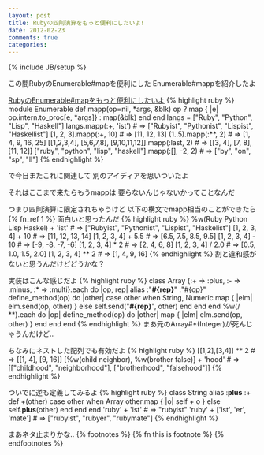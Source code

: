 ```yaml
---
layout: post
title: Rubyの四則演算をもっと便利にしたいよ!
date: 2012-02-23
comments: true
categories:
---
```

{% include JB/setup %}


この間RubyのEnumerable#mapを便利にした
Enumerable#mappを紹介したよ

[RubyのEnumerable#mapをもっと便利にしたいよ](/2012/02/11/Ruby-Enumerable-map/)
{% highlight ruby %}
module Enumerable
  def mapp(op=nil, *args, &blk)
    op ? map { |e| op.intern.to_proc[e, *args]} : map(&blk)
  end
end
langs = ["Ruby", "Python", "Lisp", "Haskell"]
langs.mapp(:+, 'ist') # => ["Rubyist", "Pythonist", "Lispist", "Haskellist"]
[1, 2, 3].mapp(:+, 10) # => [11, 12, 13]
(1..5).mapp(:**, 2) # => [1, 4, 9, 16, 25]
[[1,2,3,4], [5,6,7,8], [9,10,11,12]].mapp(:last, 2) # => [[3, 4], [7, 8], [11, 12]]
["ruby", "python", "lisp", "haskell"].mapp(:[], -2, 2) # => ["by", "on", "sp", "ll"]
{% endhighlight %}

で今日またこれに関連して
別のアイディアを思いついたよ
 
それはここまで来たらもうmappは
要らないんじゃないかってことなんだ


つまり四則演算に限定されちゃうけど
以下の構文でmapp相当のことができたら{% fn_ref 1 %}
面白いと思ったんだ
{% highlight ruby %}
%w(Ruby Python Lisp Haskel) + 'ist' # => ["Rubyist", "Pythonist", "Lispist", "Haskelist"]
[1, 2, 3, 4] + 10 # => [11, 12, 13, 14]
[1, 2, 3, 4] + 5.5 # => [6.5, 7.5, 8.5, 9.5]
[1, 2, 3, 4] - 10 # => [-9, -8, -7, -6]
[1, 2, 3, 4] * 2 # => [2, 4, 6, 8]
[1, 2, 3, 4] / 2.0 # => [0.5, 1.0, 1.5, 2.0]
[1, 2, 3, 4] ** 2 # => [1, 4, 9, 16]
{% endhighlight %}
割と違和感がないと思うんだけどどうかな？

実装はこんな感じだよ
{% highlight ruby %}
class Array
  {:+ => :plus, :- => :minus, :* => :multi}.each do |op, rep|
    alias :"__#{rep}__" :"#{op}"
    define_method(op) do |other|
      case other
      when String, Numeric
        map { |elm| elm.send(op, other) }
      else
        self.send("__#{rep}__", other)
      end
    end
  end
  %w(/ **).each do |op|
    define_method(op) do |other|
      map { |elm| elm.send(op, other) }
    end
  end
end
{% endhighlight %}
まあ元のArray#*(Integer)が死んじゃうんだけど..

ちなみにネストした配列でも有効だよ
{% highlight ruby %}
[[1,2],[3,4]] ** 2 # => [[1, 4], [9, 16]]
[%w(child neighbor), %w(brother false)] + 'hood' # => [["childhood", "neighborhood"], ["brotherhood", "falsehood"]]
{% endhighlight %}

ついでに逆も定義してみるよ
{% highlight ruby %}
class String
  alias :__plus__ :+
  def +(other)
    case other
    when Array
      other.map { |o| self + o }
    else
      self.__plus__(other)
    end
  end
end
'ruby' + 'ist' # => "rubyist"
'ruby' + ['ist', 'er', 'mate'] # => ["rubyist", "rubyer", "rubymate"]
{% endhighlight %}

まあネタ止まりかな..
{% footnotes %}
   {% fn this is footnote %}
{% endfootnotes %}

